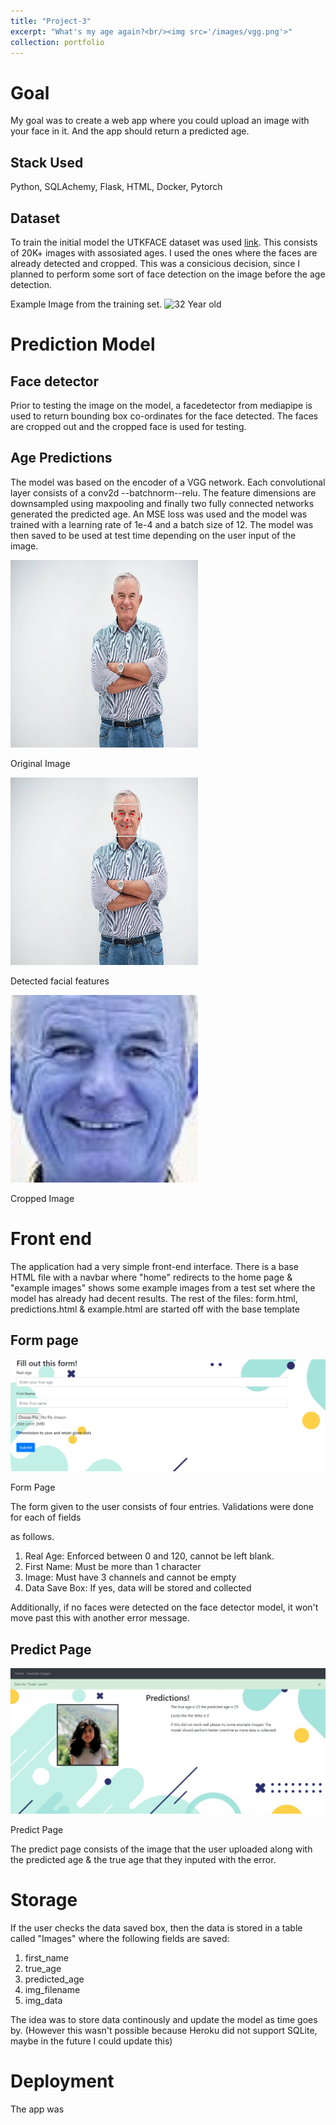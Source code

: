 ```yaml
---
title: "Project-3"
excerpt: "What's my age again?<br/><img src='/images/vgg.png'>"
collection: portfolio
---
```


# Goal

My goal was to create a web app where you could upload an image with your face in it. And the app
should return a predicted age. 

## Stack Used

Python, SQLAchemy, Flask, HTML, Docker, Pytorch

## Dataset 

To train the initial model the UTKFACE dataset was used [link](https://susanqq.github.io/UTKFace/). This consists of 20K+ images with assosiated ages. I used the ones where the faces are already detected and cropped. This was a consicious decision, since I planned to perform some sort of face detection on the image before the age detection.  

Example Image from the training set.
![32 Year old]('images\32.jpg')



# Prediction Model

## Face detector

Prior to testing the image on the model, a facedetector from mediapipe is used to return bounding
box co-ordinates for the face detected. The faces are cropped out and the cropped face is used for testing.



## Age Predictions
The model was based on the encoder of a VGG network. Each convolutional layer consists of a conv2d --batchnorm--relu. The feature dimensions are downsampled using maxpooling and finally two fully connected networks generated the predicted age. An MSE loss was used and the model was trained with a learning rate of 1e-4 and a batch size of 12. The model was then saved to be used at test time 
depending on the user input of the image.





<img src="/images/og.jpg" alt="Lights"  width="300" height="300">

<p>Original Image</p>
           
<img src="/images/face.png" alt="Nature"  width="300" height="300">
           
<p>Detected facial features</p>

<img src="/images/crop.jpg" alt="Fjords"  width="300" height="300">
            
<p>Cropped Image</p>
        
            
        
# Front end

The application had a very simple front-end interface. There is a base HTML file with a navbar where "home" redirects to the home page & "example images" shows some example images from a test set where the model has already had decent results.
The rest of the files: form.html, predictions.html & example.html are started off with the base template
## Form page

<img src='/images/formpage.png' title="Form page">
<p>Form Page</p>

The form given to the user consists of four entries. Validations were done for each of fields

as follows.
1. Real Age: Enforced between 0 and 120, cannot be left blank.
2. First Name: Must be more than 1 character
3. Image: Must have 3 channels and cannot be empty
4. Data Save Box: If yes, data will be stored and collected

Additionally, if no faces were detected on the face detector model, it won't move past this 
with another error message.

## Predict Page

<img src='/images/predict.png' title="predict">
<p>Predict Page</p>

The predict page consists of the image that the user uploaded along with the predicted age &
the true age that they inputed with the error.


# Storage

If the user checks the data saved box, then the data is stored in a table 
called "Images" where the following fields are saved:

1. first_name
2. true_age
3. predicted_age
4. img_filename 
5. img_data  

The idea was to store data continously and update the model as time goes by. (However this wasn't possible because Heroku did not support SQLite, maybe in the future I could update this)


# Deployment

The app was 








